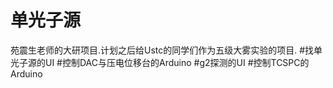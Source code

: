 # 单光子源
苑震生老师的大研项目.计划之后给Ustc的同学们作为五级大雾实验的项目.
#找单光子源的UI
#控制DAC与压电位移台的Arduino
#g2探测的UI
#控制TCSPC的Arduino
